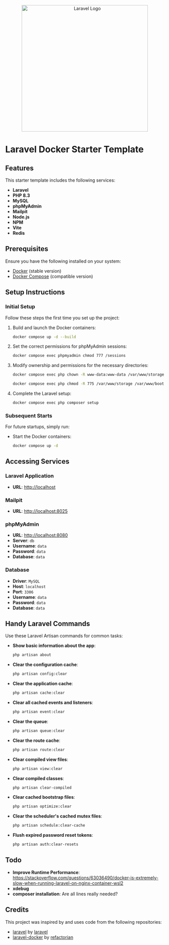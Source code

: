 <p align="center">
    <a href="https://laravel.com" target="_blank">
        <img src="https://raw.githubusercontent.com/laravel/art/master/logo-lockup/5%20SVG/2%20CMYK/1%20Full%20Color/laravel-logolockup-cmyk-red.svg" width="400" alt="Laravel Logo">
    </a>
</p>

# Laravel Docker Starter Template

## Features
This starter template includes the following services:
- **Laravel**
- **PHP 8.3**
- **MySQL**
- **phpMyAdmin**
- **Mailpit**
- **Node.js**
- **NPM**
- **Vite**
- **Redis**

## Prerequisites
Ensure you have the following installed on your system:
- [Docker](https://docs.docker.com/engine/install/) (stable version)
- [Docker Compose](https://docs.docker.com/compose/install/#install-compose) (compatible version)

## Setup Instructions

### Initial Setup
Follow these steps the first time you set up the project:
1. Build and launch the Docker containers:
    ```bash
    docker compose up -d --build
    ```
2. Set the correct permissions for phpMyAdmin sessions:
    ```bash
    docker compose exec phpmyadmin chmod 777 /sessions
    ```

3. Modify ownership and permissions for the necessary directories:
    ```bash
    docker compose exec php chown -R www-data:www-data /var/www/storage /var/www/bootstrap/cache
    ```
    ```bash
    docker compose exec php chmod -R 775 /var/www/storage /var/www/bootstrap/cache
    ```
4. Complete the Laravel setup:
    ```bash
    docker compose exec php composer setup
    ```

### Subsequent Starts
For future startups, simply run:
- Start the Docker containers:
    ```bash
    docker compose up -d
    ```

## Accessing Services

### Laravel Application
- **URL**: [http://localhost](http://localhost)

### Mailpit
- **URL**: [http://localhost:8025](http://localhost:8025)

### phpMyAdmin
- **URL**: [http://localhost:8080](http://localhost:8080)
- **Server**: `db`
- **Username**: `data`
- **Password**: `data`
- **Database**: `data`

### Database
- **Driver**: `MySQL`
- **Host**: `localhost`
- **Port**: `3306`
- **Username**: `data`
- **Password**: `data`
- **Database**: `data`

## Handy Laravel Commands
Use these Laravel Artisan commands for common tasks:
- **Show basic information about the app**:
    ```bash
    php artisan about
    ```
- **Clear the configuration cache**:
    ```bash
    php artisan config:clear
    ```
- **Clear the application cache**:
    ```bash
    php artisan cache:clear
    ```
- **Clear all cached events and listeners**:
    ```bash
    php artisan event:clear
    ```
- **Clear the queue**:
    ```bash
    php artisan queue:clear
    ```
- **Clear the route cache**:
    ```bash
    php artisan route:clear
    ```
- **Clear compiled view files**:
    ```bash
    php artisan view:clear
    ```
- **Clear compiled classes**:
    ```bash
    php artisan clear-compiled
    ```
- **Clear cached bootstrap files**:
    ```bash
    php artisan optimize:clear
    ```
- **Clear the scheduler's cached mutex files**:
    ```bash
    php artisan schedule:clear-cache
    ```
- **Flush expired password reset tokens**:
    ```bash
    php artisan auth:clear-resets
    ```

## Todo

- **Improve Runtime Performance**: https://stackoverflow.com/questions/63036490/docker-is-extremely-slow-when-running-laravel-on-nginx-container-wsl2
- **xdebug**
- **composer installation**: Are all lines really needed?


## Credits

This project was inspired by and uses code from the following repositories:

- [laravel](https://github.com/laravel/laravel) by [laravel](https://github.com/laravel)
- [laravel-docker](https://github.com/refactorian/laravel-docker) by [refactorian](https://github.com/refactorian)
